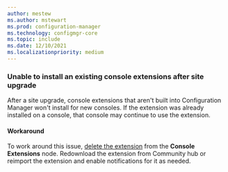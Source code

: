 ```yaml
---
author: mestew
ms.author: mstewart
ms.prod: configuration-manager
ms.technology: configmgr-core
ms.topic: include
ms.date: 12/10/2021
ms.localizationpriority: medium
---
```


### Unable to install an existing console extensions after site upgrade
<!--12580525-->

After a site upgrade, console extensions that aren't built into Configuration Manager won't install for new consoles. If the extension was already installed on a console, that console may continue to use the extension.
#### Workaround

To work around this issue, [delete the extension](../../../../servers/manage/admin-console-extensions.md#about-the-console-extensions-node) from the **Console Extensions** node. Redownload the extension from Community hub or reimport the extension and enable notifications for it as needed.  
